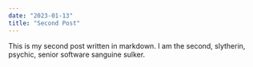 ```yaml
---
date: "2023-01-13"
title: "Second Post"
---
```

This is my second post written in markdown.
I am the second, slytherin, psychic, senior software sanguine sulker.
